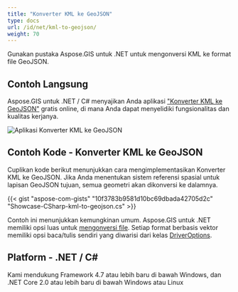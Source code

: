```yaml
---
title: "Konverter KML ke GeoJSON"
type: docs
url: /id/net/kml-to-geojson/
weight: 70
---
```


Gunakan pustaka Aspose.GIS untuk .NET untuk mengonversi KML ke format file GeoJSON.

## **Contoh Langsung**

Aspose.GIS untuk .NET / C# menyajikan Anda aplikasi ["Konverter KML ke GeoJSON"](https://products.aspose.app/gis/conversion/kml-to-geojson) gratis online, di mana Anda dapat menyelidiki fungsionalitas dan kualitas kerjanya.

![Aplikasi Konverter KML ke GeoJSON](conversion.png)

## **Contoh Kode - Konverter KML ke GeoJSON**

Cuplikan kode berikut menunjukkan cara mengimplementasikan Konverter KML ke GeoJSON. Jika Anda menentukan sistem referensi spasial untuk lapisan GeoJSON tujuan, semua geometri akan dikonversi ke dalamnya. 

{{< gist "aspose-com-gists" "10f3783b9581d10bc69dbada42705d2c" "Showcase-CSharp-kml-to-geojson.cs" >}}

Contoh ini menunjukkan kemungkinan umum. Aspose.GIS untuk .NET memiliki opsi luas untuk [mengonversi file](https://docs.aspose.com/gis/net/vector-layers/). Setiap format berbasis vektor memiliki opsi baca/tulis sendiri yang diwarisi dari kelas [DriverOptions](https://reference.aspose.com/gis/net/aspose.gis/driveroptions).

## **Platform - .NET / C#**

Kami mendukung Framework 4.7 atau lebih baru di bawah Windows, dan .NET Core 2.0 atau lebih baru di bawah Windows atau Linux
